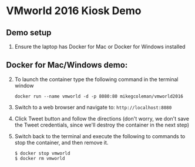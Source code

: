 # VMworld 2016 Kiosk Demo

## Demo setup
1. Ensure the laptop has Docker for Mac or Docker for Windows installed

## Docker for Mac/Windows demo:

2. To launch the container type the following command in the terminal window

   `docker run --name vmworld -d -p 8080:80 mikegcoleman/vmworld2016`

3. Switch to a web browser and navigate to: `http://localhost:8080`

4. Click Tweet button and follow the directions (don't worry, we don't save the Tweet credentials, since we'll destroy the container in the next step)

5. Switch back to the terminal and execute the following to commands to stop the container, and then remove it.  

    ```
    $ docker stop vmworld
    $ docker rm vmworld
    ``` 

